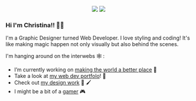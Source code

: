 <p align="center">
<img src="https://media.giphy.com/media/aQCCNezRpb9Hq/giphy.gif"/>
  <img src="https://media.giphy.com/media/aQCCNezRpb9Hq/giphy.gif"/>
  </p>
  

### Hi I'm Christina!! 🦄✨
I'm a Graphic Designer turned Web Developer. I love styling and coding! It's like making magic happen not only visually but also behind the scenes. 

I'm hanging around on the interwebs 🕸️ :

- I’m currently working on [making the world a better place](https://huemanistic.org/) 🌱 
- Take a look at [my web dev portfolo](https://www.christinaharris.dev/)! 📘 
- Check out [my design work](https://christinaharris.design/) 🎨 🖌️ 
- I might be a bit of a [gamer](https://psnprofiles.com/imriven) 🎮 

